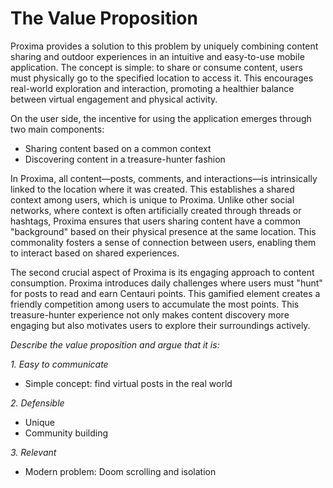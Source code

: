 # The Value Proposition

Proxima provides a solution to this problem by uniquely combining content sharing and outdoor experiences in an intuitive and easy-to-use mobile application. The concept is simple: to share or consume content, users must physically go to the specified location to access it. This encourages real-world exploration and interaction, promoting a healthier balance between virtual engagement and physical activity.

On the user side, the incentive for using the application emerges through two main components:
- Sharing content based on a common context
- Discovering content in a treasure-hunter fashion

In Proxima, all content—posts, comments, and interactions—is intrinsically linked to the location where it was created. This establishes a shared context among users, which is unique to Proxima. Unlike other social networks, where context is often artificially created through threads or hashtags, Proxima ensures that users sharing content have a common "background" based on their physical presence at the same location. This commonality fosters a sense of connection between users, enabling them to interact based on shared experiences.

The second crucial aspect of Proxima is its engaging approach to content consumption. Proxima introduces daily challenges where users must "hunt" for posts to read and earn Centauri points. This gamified element creates a friendly competition among users to accumulate the most points. This treasure-hunter experience not only makes content discovery more engaging but also motivates users to explore their surroundings actively.



*Describe the value proposition and argue that it is:*

*1. Easy to communicate*

- Simple concept: find virtual posts in the real world

*2. Defensible*

- Unique
- Community building

*3. Relevant*

- Modern problem: Doom scrolling and isolation
